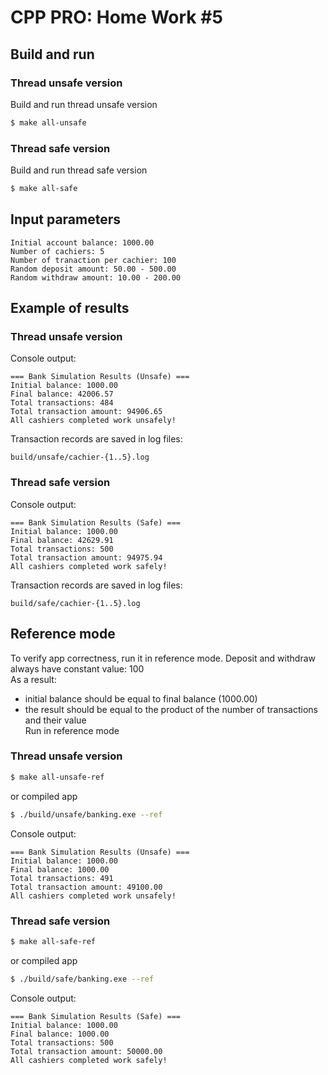 # CPP PRO: Home Work \#5

## Build and run

### Thread unsafe version

Build and run thread unsafe version

```bash
$ make all-unsafe
```

### Thread safe version

Build and run thread safe version

```bash
$ make all-safe
```

## Input parameters

```
Initial account balance: 1000.00
Number of cachiers: 5
Number of tranaction per cachier: 100
Random deposit amount: 50.00 - 500.00
Random withdraw amount: 10.00 - 200.00
```

## Example of results

### Thread unsafe version

Console output:
```
=== Bank Simulation Results (Unsafe) ===
Initial balance: 1000.00
Final balance: 42006.57
Total transactions: 484
Total transaction amount: 94906.65
All cashiers completed work unsafely!
```
Transaction records are saved in log files:
```
build/unsafe/cachier-{1..5}.log
```

### Thread safe version

Console output:
```
=== Bank Simulation Results (Safe) ===
Initial balance: 1000.00
Final balance: 42629.91
Total transactions: 500
Total transaction amount: 94975.94
All cashiers completed work safely!
```

Transaction records are saved in log files:
```
build/safe/cachier-{1..5}.log
```

## Reference mode
To verify app correctness, run it in reference mode. Deposit and withdraw always have constant value: 100 \
As a result:
 - initial balance should be equal to final balance (1000.00)
 - the result should be equal to the product of the number of transactions and their value \
Run in reference mode

### Thread unsafe version
```bash
$ make all-unsafe-ref
```
or compiled app
```bash
$ ./build/unsafe/banking.exe --ref
```
Console output:
```
=== Bank Simulation Results (Unsafe) ===
Initial balance: 1000.00
Final balance: 1000.00
Total transactions: 491
Total transaction amount: 49100.00
All cashiers completed work unsafely!
```

### Thread safe version
```bash
$ make all-safe-ref
```
or compiled app
```bash
$ ./build/safe/banking.exe --ref
```
Console output:
```
=== Bank Simulation Results (Safe) ===
Initial balance: 1000.00
Final balance: 1000.00
Total transactions: 500
Total transaction amount: 50000.00
All cashiers completed work safely!
```

